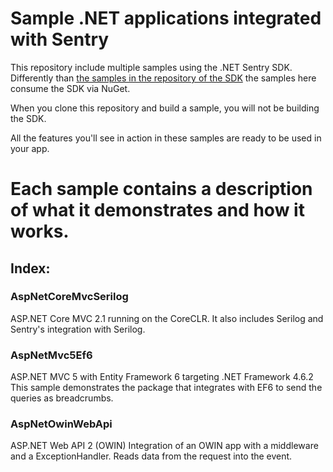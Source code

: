 # Sample .NET applications integrated with Sentry

This repository include multiple samples using the .NET Sentry SDK. Differently than [the samples in the repository of the SDK](https://github.com/getsentry/sentry-dotnet/tree/master/samples) 
the samples here consume the SDK via NuGet.

When you clone this repository and build a sample, you will not be building the SDK.

All the features you'll see in action in these samples are ready to be used in your app.

# Each sample contains a description of what it demonstrates and how it works.

## Index:

### AspNetCoreMvcSerilog 

ASP.NET Core MVC 2.1 running on the CoreCLR.
It also includes Serilog and Sentry's integration with Serilog.


### AspNetMvc5Ef6

ASP.NET MVC 5 with Entity Framework 6 targeting .NET Framework 4.6.2
This sample demonstrates the package that integrates with EF6 to send the queries as breadcrumbs.

### AspNetOwinWebApi

ASP.NET Web API 2 (OWIN)
Integration of an OWIN app with a middleware and a ExceptionHandler. Reads data from the request into the event.
